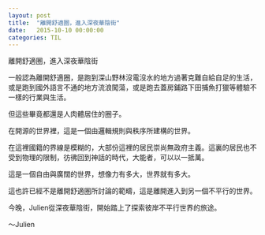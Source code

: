 ```yaml
---
layout: post
title:  "離開舒適圈，進入深夜華陰街"
date:   2015-10-10 00:00:00
categories: TIL
---
```

離開舒適圈，進入深夜華陰街

一般認為離開舒適圈，是跑到深山野林沒電沒水的地方過著克難自給自足的生活，或是跑到國外語言不通的地方流浪闖蕩，或是跑去蓋房鋪路下田捕魚打獵等體驗不一樣的行業與生活。

但這些畢竟都還是人肉體居住的圈子。

在開源的世界裡，這是一個由邏輯規則與秩序所建構的世界。

在這裡國籍的界線是模糊的，大部份這裡的居民崇尚無政府主義。這裏的居民也不受到物理的限制，彷彿回到神話的時代，大能者，可以以一抵萬。

這是一個自由與廣闊的世界，想像力有多大，世界就有多大。

這也許已經不是離開舒適圈所討論的範疇，這是離開進入到另一個不平行的世界。

今晚，Julien從深夜華陰街，開始踏上了探索彼岸不平行世界的旅途。

～Julien
